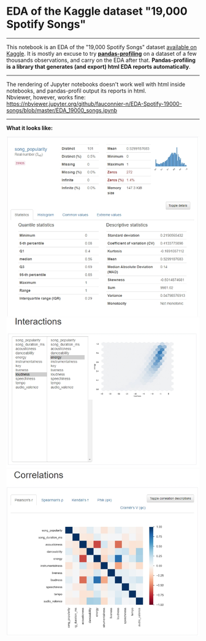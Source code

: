# EDA of the Kaggle dataset "19,000 Spotify Songs"

 ***
This notebook is an EDA of the "19,000 Spotify Songs" dataset [available on Kaggle](https://www.kaggle.com/edalrami/19000-spotify-songs).
It is mostly an excuse to try **[pandas-profiling](https://pandas-profiling.github.io/pandas-profiling/docs/)** on a dataset of a few thousands observations, and carry on the EDA after that. **Pandas-profiling is a library that generates (and export) html EDA reports automatically**. 

***

The rendering of Jupyter notebooks doesn't work well with html inside notebooks, and pandas-profil output its reports in html.  
Nbviewer, however, works fine:  
https://nbviewer.jupyter.org/github/fauconnier-n/EDA-Spotify-19000-songs/blob/master/EDA_19000_songs.ipynb

***


**What it looks like:**

![](prof1.jpg)
![](prof2.jpg)
![](prof3.jpg)
